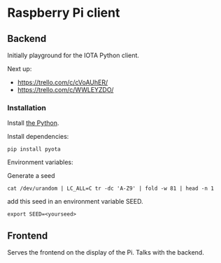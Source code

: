 # Raspberry Pi client

## Backend
Initially playground for the IOTA Python client.

Next up:

- https://trello.com/c/cVoAUhER/
- https://trello.com/c/WWLEYZDO/

### Installation

Install [the Python](https://conda.io/docs/user-guide/install/index.html).

Install dependencies:
```
pip install pyota
```

Environment variables:

Generate a seed

```
cat /dev/urandom | LC_ALL=C tr -dc 'A-Z9' | fold -w 81 | head -n 1
```
add this seed in an environment variable SEED.

```
export SEED=<yourseed>
```

## Frontend

Serves the frontend on the display of the Pi. Talks with the backend.
